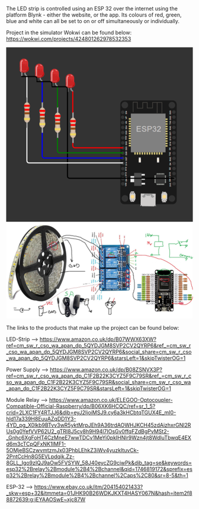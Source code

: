 The LED strip is controlled using an ESP 32 over the internet using the platform Blynk - either the website, or the app.
Its colours of red, green, blue and white can all be set to on or off simultaneously or individually.

Project in the simulator Wokwi can be found below:
https://wokwi.com/projects/424801262978532353

![LED-Strip](https://github.com/A13x07/LED-stripBlynk/raw/main/schematic.png)
![LED-Strip](https://github.com/A13x07/LED-stripBlynk/raw/main/LED-StripBlynkpic1.jpg)

The links to the products that make up the project can be found below:

LED-Strip --> https://www.amazon.co.uk/dp/B07WWX63XW?ref=cm_sw_r_cso_wa_apan_dp_5QYDJGM8SVP2CV2QYRP6&ref_=cm_sw_r_cso_wa_apan_dp_5QYDJGM8SVP2CV2QYRP6&social_share=cm_sw_r_cso_wa_apan_dp_5QYDJGM8SVP2CV2QYRP6&starsLeft=1&skipTwisterOG=1

Power Supply --> https://www.amazon.co.uk/dp/B08ZSNVX3P?ref=cm_sw_r_cso_wa_apan_dp_C1F2B22K3CYZ5F9C79SR&ref_=cm_sw_r_cso_wa_apan_dp_C1F2B22K3CYZ5F9C79SR&social_share=cm_sw_r_cso_wa_apan_dp_C1F2B22K3CYZ5F9C79SR&starsLeft=1&skipTwisterOG=1

Module Relay --> https://www.amazon.co.uk/ELEGOO-Optocoupler-Compatible-Official-Raspberry/dp/B06XK6HCQC/ref=sr_1_5?crid=2LXC1FY4RTJJ6&dib=eyJ2IjoiMSJ9.cy6a3kHCbtqTGUX4E_mI0-hld17a339H8EuuAZqDD1Y3-4YD_pg_X0lkb9BTvv3wR5yktMrpJEh9A36trdAOWHJKCH45zdAizhxrGNl2RUs0g0YefVVP62U2_gTRI8J5cv8h9H94l7IOsGv0ffqFZdBgPvMSt2-_Gnhc6XgFoHT4CzMneE7wwTDCv1MeYi0pkIHNlr9Wzn4jt8WdIuTbwqE4EXd6m3cTCpQFxNK1IMF1-5OMjeBSCzwvmtzmJx03PhbLEhkZ3iWv4yuzkltuvCk-2PntCcHn8G5EVLpdqik.Zz-8GLL_Igo9zIQJ9aOw5FVSYW_58J40eycZG9cjwPk&dib_tag=se&keywords=esp32%2Brelay%2Bmodule%2B4%2Bchannel&qid=1746819172&sprefix=esp32%2Brelay%2Bmodule%2B4%2Bchannel%2Caps%2C80&sr=8-5&th=1

ESP-32 --> https://www.ebay.co.uk/itm/204154021433?_skw=esp+32&itmmeta=01JHK90B26WDKJKXT4HASY067N&hash=item2f88872639:g:jEYAAOSwE~xjc87W
